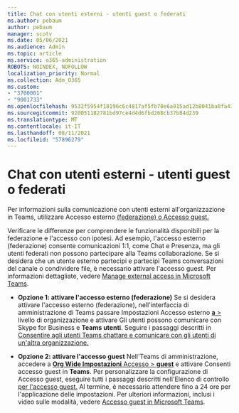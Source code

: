 ```yaml
---
title: Chat con utenti esterni - utenti guest o federati
ms.author: pebaum
author: pebaum
manager: scotv
ms.date: 05/06/2021
ms.audience: Admin
ms.topic: article
ms.service: o365-administration
ROBOTS: NOINDEX, NOFOLLOW
localization_priority: Normal
ms.collection: Adm_O365
ms.custom:
- "3700001"
- "9001733"
ms.openlocfilehash: 9532f5954f18196c6c4817af5fb70e6a915ad12b8041ba0fa4306eb4b35f78e0
ms.sourcegitcommit: 920051182781bd97ce4d4d6fbd268cb37b84d239
ms.translationtype: MT
ms.contentlocale: it-IT
ms.lasthandoff: 08/11/2021
ms.locfileid: "57896279"
---
```

# <a name="chat-with-external-users---guests-or-federated-users"></a>Chat con utenti esterni - utenti guest o federati

Per informazioni sulla comunicazione con utenti esterni all'organizzazione in Teams, utilizzare Accesso esterno [(federazione) o Accesso guest.](https://docs.microsoft.com/microsoftteams/manage-external-access#external-access-vs-guest-access)

Verificare le differenze per comprendere le funzionalità disponibili per la federazione e l'accesso con ipotesi. Ad esempio, l'accesso esterno (federazione) consente comunicazioni 1:1, come Chat e Presenza, ma gli utenti federati non possono partecipare alla Teams collaborazione. Se si desidera che un utente esterno partecipi e partecipi Teams conversazioni del canale o condividere file, è necessario attivare l'accesso guest. Per informazioni dettagliate, vedere [Manage external access in Microsoft Teams](https://docs.microsoft.com/microsoftteams/manage-external-access#external-access-vs-guest-access).

- **Opzione 1: attivare l'accesso esterno (federazione)** Se si desidera attivare l'accesso esterno (federazione), nell'interfaccia di amministrazione di Teams passare Impostazioni Accesso esterno [ **a**  > ](https://admin.teams.microsoft.com/company-wide-settings/external-communications) livello di organizzazione e attivare Gli utenti possono comunicare con Skype for Business e **Teams utenti**. Seguire i passaggi descritti in [Consentire agli utenti Teams chattare e comunicare con gli utenti di un'altra organizzazione.](https://docs.microsoft.com/microsoftteams/manage-external-access#let-your-teams-users-chat-and-communicate-with-users-in-another-organization)

- **Opzione 2: attivare l'accesso guest** Nell'Teams di amministrazione, accedere a [ **Org Wide Impostazioni** Accesso  >  **guest**](https://admin.teams.microsoft.com/company-wide-settings/guest-configuration) e attivare Consenti accesso guest in **Teams**. Per personalizzare la configurazione di Accesso guest, eseguire tutti i passaggi descritti nell'Elenco di controllo [per l'accesso guest.](https://docs.microsoft.com/microsoftteams/guest-access-checklist) Al termine, è necessario attendere fino a 24 ore per l'applicazione delle impostazioni. Per ulteriori informazioni, inclusi i video sulle modalità, vedere [Accesso guest in Microsoft Teams](https://docs.microsoft.com/microsoftteams/guest-access).